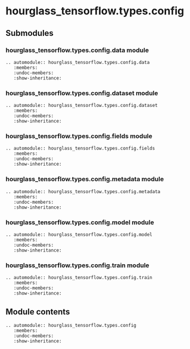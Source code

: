# hourglass\_tensorflow.types.config

## Submodules

### hourglass\_tensorflow.types.config.data module

```{eval-rst}
.. automodule:: hourglass_tensorflow.types.config.data
   :members:
   :undoc-members:
   :show-inheritance:
```

### hourglass\_tensorflow.types.config.dataset module

```{eval-rst}
.. automodule:: hourglass_tensorflow.types.config.dataset
   :members:
   :undoc-members:
   :show-inheritance:
```

### hourglass\_tensorflow.types.config.fields module

```{eval-rst}
.. automodule:: hourglass_tensorflow.types.config.fields
   :members:
   :undoc-members:
   :show-inheritance:
```

### hourglass\_tensorflow.types.config.metadata module

```{eval-rst}
.. automodule:: hourglass_tensorflow.types.config.metadata
   :members:
   :undoc-members:
   :show-inheritance:
```

### hourglass\_tensorflow.types.config.model module

```{eval-rst}
.. automodule:: hourglass_tensorflow.types.config.model
   :members:
   :undoc-members:
   :show-inheritance:
```

### hourglass\_tensorflow.types.config.train module

```{eval-rst}
.. automodule:: hourglass_tensorflow.types.config.train
   :members:
   :undoc-members:
   :show-inheritance:
```

## Module contents

```{eval-rst}
.. automodule:: hourglass_tensorflow.types.config
   :members:
   :undoc-members:
   :show-inheritance:
```

